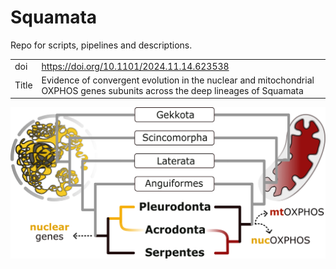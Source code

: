 # Squamata

Repo for scripts, pipelines and descriptions. 

|||
|---|---|
|doi| https://doi.org/10.1101/2024.11.14.623538 |
| Title | Evidence of convergent evolution in the nuclear and mitochondrial OXPHOS genes subunits across the deep lineages of Squamata |

![GraphicalAbstract_2.png](GraphicalAbstract_2.png)


